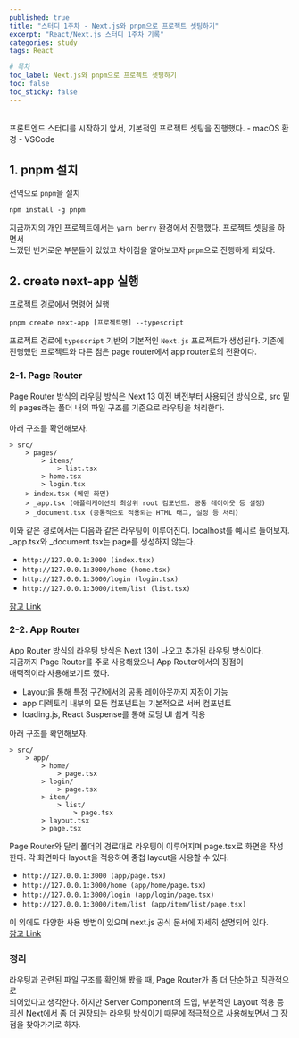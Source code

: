 ```yaml
---
published: true
title: "스터디 1주차 - Next.js와 pnpm으로 프로젝트 셋팅하기"
excerpt: "React/Next.js 스터디 1주차 기록"
categories: study
tags: React

# 목차
toc_label: Next.js와 pnpm으로 프로젝트 셋팅하기
toc: false
toc_sticky: false
---
```


<br/>
프론트엔드 스터디를 시작하기 앞서, 기본적인 프로젝트 셋팅을 진행했다.
- macOS 환경
- VSCode

## 1. pnpm 설치

전역으로 `pnpm`을 설치

```
npm install -g pnpm
```

지금까지의 개인 프로젝트에서는 `yarn berry` 환경에서 진행했다. 프로젝트 셋팅을 하면서
<br/>
느꼈던 번거로운 부분들이 있었고 차이점을 알아보고자 `pnpm`으로 진행하게 되었다.

## 2. create next-app 실행

프로젝트 경로에서 명령어 실행

```
pnpm create next-app [프로젝트명] --typescript
```

프로젝트 경로에 `typescript` 기반의 기본적인 `Next.js` 프로젝트가 생성된다. 기존에<br/> 진행했던 프로젝트와 다른 점은 page router에서 app router로의 전환이다.

### 2-1. Page Router

Page Router 방식의 라우팅 방식은 Next 13 이전 버전부터 사용되던 방식으로,
src 밑의 pages라는 폴더 내의 파일 구조를 기준으로 라우팅을 처리한다.<br/><br/>
아래 구조를 확인해보자.

```
> src/
    > pages/
        > items/
            > list.tsx
        > home.tsx
        > login.tsx
    > index.tsx (메인 화면)
    > _app.tsx (애플리케이션의 최상위 root 컴포넌트. 공통 레이아웃 등 설정)
    > _document.tsx (공통적으로 적용되는 HTML 태그, 설정 등 처리)
```

이와 같은 경로에서는 다음과 같은 라우팅이 이루어진다.
localhost를 예시로 들어보자. <br/> \_app.tsx와 \_document.tsx는 page를 생성하지 않는다.

- `http://127.0.0.1:3000 (index.tsx)`
- `http://127.0.0.1:3000/home (home.tsx)`
- `http://127.0.0.1:3000/login (login.tsx)`
- `http://127.0.0.1:3000/item/list (list.tsx)`

[참고 Link](https://nextjs.org/docs/pages/getting-started/project-structure)

### 2-2. App Router

App Router 방식의 라우팅 방식은 Next 13이 나오고 추가된 라우팅 방식이다.<br/>
지금까지 Page Router를 주로 사용해왔으나 App Router에서의 장점이 <br/>매력적이라 사용해보기로 했다.

- Layout을 통해 특정 구간에서의 공통 레이아웃까지 지정이 가능
- app 디렉토리 내부의 모든 컴포넌트는 기본적으로 서버 컴포넌트
- loading.js, React Suspense를 통해 로딩 UI 쉽게 적용

아래 구조를 확인해보자.

```
> src/
    > app/
        > home/
            > page.tsx
        > login/
            > page.tsx
        > item/
            > list/
                > page.tsx
        > layout.tsx
        > page.tsx
```

Page Router와 달리 폴더의 경로대로 라우팅이 이루어지며 page.tsx로 화면을 작성한다.
각 화면마다 layout을 적용하여 중첩 layout을 사용할 수 있다.

- `http://127.0.0.1:3000 (app/page.tsx)`
- `http://127.0.0.1:3000/home (app/home/page.tsx)`
- `http://127.0.0.1:3000/login (app/login/page.tsx)`
- `http://127.0.0.1:3000/item/list (app/item/list/page.tsx)`

이 외에도 다양한 사용 방법이 있으며 next.js 공식 문서에 자세히 설명되어 있다.<br/>
[참고 Link](https://nextjs.org/docs/app/building-your-application/routing)

### 정리

라우팅과 관련된 파일 구조를 확인해 봤을 때, Page Router가 좀 더 단순하고 직관적으로 <br/>되어있다고 생각한다.
하지만 Server Component의 도입, 부분적인 Layout 적용 등 최신 Next에서 좀 더 권장되는 라우팅 방식이기 때문에
적극적으로 사용해보면서 그 장점을 찾아가기로 하자.
